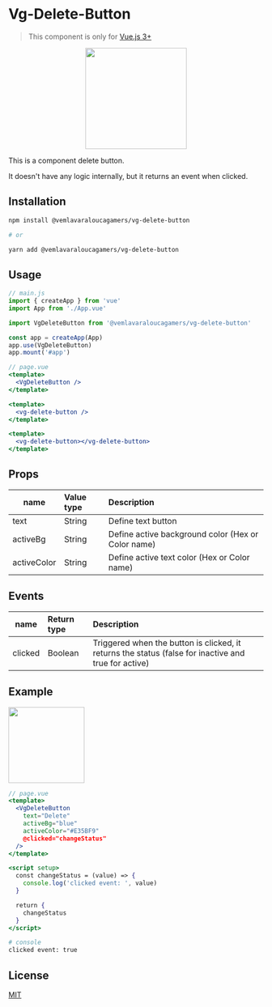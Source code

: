 # Vg-Delete-Button
> This component is only for [Vue.js 3+](https://vuejs.org/)
<p align="center">
  <img src="https://github.com/VemLavarALoucaGamers/vlalg-frontend-components/raw/main/vue-components/vg-delete-button/images/example.gif" width="200">
</p>

This is a component delete button.

It doesn't have any logic internally, but it returns an event when clicked.

## Installation

```bash
npm install @vemlavaraloucagamers/vg-delete-button

# or

yarn add @vemlavaraloucagamers/vg-delete-button
```

## Usage
```js
// main.js
import { createApp } from 'vue'
import App from './App.vue'

import VgDeleteButton from '@vemlavaraloucagamers/vg-delete-button'

const app = createApp(App)
app.use(VgDeleteButton)
app.mount('#app')
```

```jsx
// page.vue
<template>
  <VgDeleteButton />
</template>

<template>
  <vg-delete-button />
</template>

<template>
  <vg-delete-button></vg-delete-button>
</template>
```

## Props

| name    | Value type | Description |
| ------- | :--------- | :---------------------------- |
| text    | String | Define text button |
| activeBg | String | Define active background color (Hex or Color name) |
| activeColor | String | Define active text color (Hex or Color name) |

## Events

| name    | Return type | Description |
| ------- | :--------- | :---------------------------- |
| clicked | Boolean | Triggered when the button is clicked, it returns the status (false for inactive and true for active) |

## Example

<p align="left">
  <img src="https://github.com/VemLavarALoucaGamers/vlalg-frontend-components/raw/main/vue-components/vg-delete-button/images/props_example.png" width="150">
</p>

```jsx
// page.vue
<template>
  <VgDeleteButton
    text="Delete"
    activeBg="blue"
    activeColor="#E35BF9"
    @clicked="changeStatus"
  />
</template>

<script setup>
  const changeStatus = (value) => {
    console.log('clicked event: ', value)
  }

  return {
    changeStatus
  }
</script>
```

```bash
# console
clicked event: true
```

## License

[MIT](http://opensource.org/licenses/MIT)
